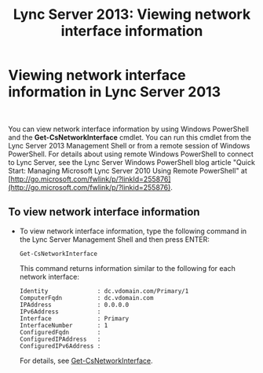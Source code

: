 ﻿---
title: 'Lync Server 2013: Viewing network interface information'
TOCTitle: Viewing network interface information
ms:assetid: e7dbb1ec-62b3-48be-a419-c493df5740e6
ms:mtpsurl: https://technet.microsoft.com/en-us/library/JJ721916(v=OCS.15)
ms:contentKeyID: 49733850
ms.date: 07/23/2014
mtps_version: v=OCS.15
---

# Viewing network interface information in Lync Server 2013

 


You can view network interface information by using Windows PowerShell and the **Get-CsNetworkInterface** cmdlet. You can run this cmdlet from the Lync Server 2013 Management Shell or from a remote session of Windows PowerShell. For details about using remote Windows PowerShell to connect to Lync Server, see the Lync Server Windows PowerShell blog article "Quick Start: Managing Microsoft Lync Server 2010 Using Remote PowerShell" at [http://go.microsoft.com/fwlink/p/?linkId=255876](http://go.microsoft.com/fwlink/p/?linkid=255876).

## To view network interface information

  - To view network interface information, type the following command in the Lync Server Management Shell and then press ENTER:
    
        Get-CsNetworkInterface
    
    This command returns information similar to the following for each network interface:
    
        Identity              : dc.vdomain.com/Primary/1
        ComputerFqdn          : dc.vdomain.com
        IPAddress             : 0.0.0.0
        IPv6Address           :
        Interface             : Primary
        InterfaceNumber       : 1
        ConfiguredFqdn        :
        ConfiguredIPAddress   :
        ConfiguredIPv6Address :
    
    For details, see [Get-CsNetworkInterface](https://technet.microsoft.com/en-us/library/gg398121\(v=ocs.15\)).

